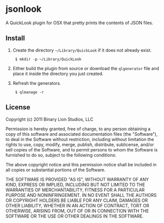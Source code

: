 # jsonlook

A QuickLook plugin for OSX that pretty prints the contents of JSON files.

## Install

1. Create the directory `~/Library/QuickLook` if it does not already exist.

        $ mkdir -p ~/Library/QuickLook

2. Either build the plugin from source or download the `qlgenerator` file and
   place it inside the directory you just created.

3. Refresh the generators.

        $ qlmanage -r

## License

Copyright (c) 2011 Binary Lion Studios, LLC

Permission is hereby granted, free of charge, to any person obtaining a copy of this software and associated documentation files (the "Software"), to deal in the Software without restriction, including without limitation the rights to use, copy, modify, merge, publish, distribute, sublicense, and/or sell copies of the Software, and to permit persons to whom the Software is furnished to do so, subject to the following conditions:

The above copyright notice and this permission notice shall be included in all copies or substantial portions of the Software.

THE SOFTWARE IS PROVIDED "AS IS", WITHOUT WARRANTY OF ANY KIND, EXPRESS OR IMPLIED, INCLUDING BUT NOT LIMITED TO THE WARRANTIES OF MERCHANTABILITY, FITNESS FOR A PARTICULAR PURPOSE AND NONINFRINGEMENT. IN NO EVENT SHALL THE AUTHORS OR COPYRIGHT HOLDERS BE LIABLE FOR ANY CLAIM, DAMAGES OR OTHER LIABILITY, WHETHER IN AN ACTION OF CONTRACT, TORT OR OTHERWISE, ARISING FROM, OUT OF OR IN CONNECTION WITH THE SOFTWARE OR THE USE OR OTHER DEALINGS IN THE SOFTWARE.

